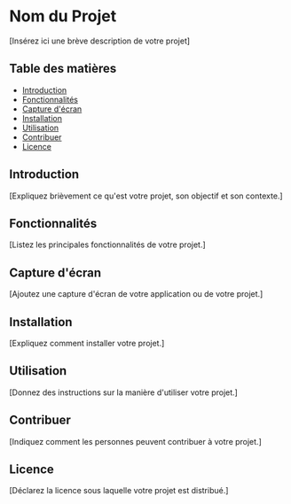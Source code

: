 # Nom du Projet

[Insérez ici une brève description de votre projet]

## Table des matières
- [Introduction](#introduction)
- [Fonctionnalités](#fonctionnalités)
- [Capture d'écran](#capture-décran)
- [Installation](#installation)
- [Utilisation](#utilisation)
- [Contribuer](#contribuer)
- [Licence](#licence)

## Introduction

[Expliquez brièvement ce qu'est votre projet, son objectif et son contexte.]

## Fonctionnalités

[Listez les principales fonctionnalités de votre projet.]

## Capture d'écran

[Ajoutez une capture d'écran de votre application ou de votre projet.]

## Installation

[Expliquez comment installer votre projet.]

## Utilisation

[Donnez des instructions sur la manière d'utiliser votre projet.]

## Contribuer

[Indiquez comment les personnes peuvent contribuer à votre projet.]

## Licence

[Déclarez la licence sous laquelle votre projet est distribué.]
